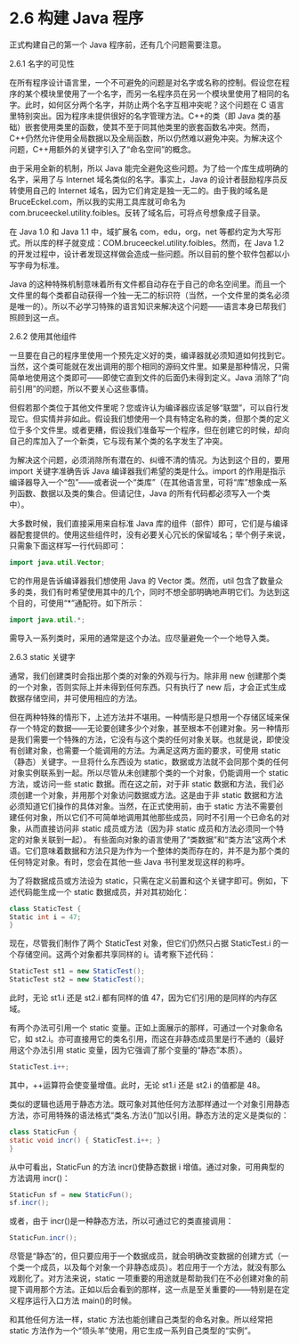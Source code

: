 # 2.6 构建 Java 程序

正式构建自己的第一个 Java 程序前，还有几个问题需要注意。

2.6.1 名字的可见性

在所有程序设计语言里，一个不可避免的问题是对名字或名称的控制。假设您在程序的某个模块里使用了一个名字，而另一名程序员在另一个模块里使用了相同的名字。此时，如何区分两个名字，并防止两个名字互相冲突呢？这个问题在 C 语言里特别突出。因为程序未提供很好的名字管理方法。C++的类（即 Java 类的基础）嵌套使用类里的函数，使其不至于同其他类里的嵌套函数名冲突。然而，C++仍然允许使用全局数据以及全局函数，所以仍然难以避免冲突。为解决这个问题，C++用额外的关键字引入了“命名空间”的概念。

由于采用全新的机制，所以 Java 能完全避免这些问题。为了给一个库生成明确的名字，采用了与 Internet 域名类似的名字。事实上，Java 的设计者鼓励程序员反转使用自己的 Internet 域名，因为它们肯定是独一无二的。由于我的域名是 BruceEckel.com，所以我的实用工具库就可命名为 com.bruceeckel.utility.foibles。反转了域名后，可将点号想象成子目录。

在 Java 1.0 和 Java 1.1 中，域扩展名 com，edu，org，net 等都约定为大写形式。所以库的样子就变成：COM.bruceeckel.utility.foibles。然而，在 Java 1.2 的开发过程中，设计者发现这样做会造成一些问题。所以目前的整个软件包都以小写字母为标准。

Java 的这种特殊机制意味着所有文件都自动存在于自己的命名空间里。而且一个文件里的每个类都自动获得一个独一无二的标识符（当然，一个文件里的类名必须是唯一的）。所以不必学习特殊的语言知识来解决这个问题——语言本身已帮我们照顾到这一点。

2.6.2 使用其他组件

一旦要在自己的程序里使用一个预先定义好的类，编译器就必须知道如何找到它。当然，这个类可能就在发出调用的那个相同的源码文件里。如果是那种情况，只需简单地使用这个类即可——即使它直到文件的后面仍未得到定义。Java 消除了“向前引用”的问题，所以不要关心这些事情。

但假若那个类位于其他文件里呢？您或许认为编译器应该足够“联盟”，可以自行发现它。但实情并非如此。假设我们想使用一个具有特定名称的类，但那个类的定义位于多个文件里。或者更糟，假设我们准备写一个程序，但在创建它的时候，却向自己的库加入了一个新类，它与现有某个类的名字发生了冲突。

为解决这个问题，必须消除所有潜在的、纠缠不清的情况。为达到这个目的，要用 import 关键字准确告诉 Java 编译器我们希望的类是什么。import 的作用是指示编译器导入一个“包”——或者说一个“类库”（在其他语言里，可将“库”想象成一系列函数、数据以及类的集合。但请记住，Java 的所有代码都必须写入一个类中）。

大多数时候，我们直接采用来自标准 Java 库的组件（部件）即可，它们是与编译器配套提供的。使用这些组件时，没有必要关心冗长的保留域名；举个例子来说，只需象下面这样写一行代码即可：

```java
import java.util.Vector;
```

它的作用是告诉编译器我们想使用 Java 的 Vector 类。然而，util 包含了数量众多的类，我们有时希望使用其中的几个，同时不想全部明确地声明它们。为达到这个目的，可使用“\*”通配符。如下所示：

```java
import java.util.*;
```

需导入一系列类时，采用的通常是这个办法。应尽量避免一个一个地导入类。

2.6.3 static 关键字

通常，我们创建类时会指出那个类的对象的外观与行为。除非用 new 创建那个类的一个对象，否则实际上并未得到任何东西。只有执行了 new 后，才会正式生成数据存储空间，并可使用相应的方法。

但在两种特殊的情形下，上述方法并不堪用。一种情形是只想用一个存储区域来保存一个特定的数据——无论要创建多少个对象，甚至根本不创建对象。另一种情形是我们需要一个特殊的方法，它没有与这个类的任何对象关联。也就是说，即使没有创建对象，也需要一个能调用的方法。为满足这两方面的要求，可使用 static（静态）关键字。一旦将什么东西设为 static，数据或方法就不会同那个类的任何对象实例联系到一起。所以尽管从未创建那个类的一个对象，仍能调用一个 static 方法，或访问一些 static 数据。而在这之前，对于非 static 数据和方法，我们必须创建一个对象，并用那个对象访问数据或方法。这是由于非 static 数据和方法必须知道它们操作的具体对象。当然，在正式使用前，由于 static 方法不需要创建任何对象，所以它们不可简单地调用其他那些成员，同时不引用一个已命名的对象，从而直接访问非 static 成员或方法（因为非 static 成员和方法必须同一个特定的对象关联到一起）。
有些面向对象的语言使用了“类数据”和“类方法”这两个术语。它们意味着数据和方法只是为作为一个整体的类而存在的，并不是为那个类的任何特定对象。有时，您会在其他一些 Java 书刊里发现这样的称呼。

为了将数据成员或方法设为 static，只需在定义前置和这个关键字即可。例如，下述代码能生成一个 static 数据成员，并对其初始化：

```java
class StaticTest {
Static int i = 47;
}
```

现在，尽管我们制作了两个 StaticTest 对象，但它们仍然只占据 StaticTest.i 的一个存储空间。这两个对象都共享同样的 i。请考察下述代码：

```java
StaticTest st1 = new StaticTest();
StaticTest st2 = new StaticTest();
```

此时，无论 st1.i 还是 st2.i 都有同样的值 47，因为它们引用的是同样的内存区域。

有两个办法可引用一个 static 变量。正如上面展示的那样，可通过一个对象命名它，如 st2.i。亦可直接用它的类名引用，而这在非静态成员里是行不通的（最好用这个办法引用 static 变量，因为它强调了那个变量的“静态”本质）。

```java
StaticTest.i++;
```

其中，++运算符会使变量增值。此时，无论 st1.i 还是 st2.i 的值都是 48。

类似的逻辑也适用于静态方法。既可象对其他任何方法那样通过一个对象引用静态方法，亦可用特殊的语法格式“类名.方法()”加以引用。静态方法的定义是类似的：

```java
class StaticFun {
static void incr() { StaticTest.i++; }
}
```

从中可看出，StaticFun 的方法 incr()使静态数据 i 增值。通过对象，可用典型的方法调用 incr()：

```java
StaticFun sf = new StaticFun();
sf.incr();
```

或者，由于 incr()是一种静态方法，所以可通过它的类直接调用：

```java
StaticFun.incr();
```

尽管是“静态”的，但只要应用于一个数据成员，就会明确改变数据的创建方式（一个类一个成员，以及每个对象一个非静态成员）。若应用于一个方法，就没有那么戏剧化了。对方法来说，static 一项重要的用途就是帮助我们在不必创建对象的前提下调用那个方法。正如以后会看到的那样，这一点是至关重要的——特别是在定义程序运行入口方法 main()的时候。

和其他任何方法一样，static 方法也能创建自己类型的命名对象。所以经常把 static 方法作为一个“领头羊”使用，用它生成一系列自己类型的“实例”。
